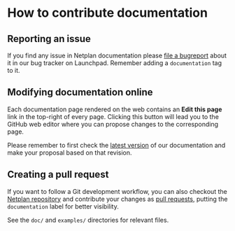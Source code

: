 # How to contribute documentation

## Reporting an issue

If you find any issue in Netplan documentation please [file a bugreport](https://bugs.launchpad.net/netplan/+filebug?field.tags=documentation)
about it in our bug tracker on Launchpad. Remember adding a `documentation` tag
to it.

## Modifying documentation online

Each documentation page rendered on the web contains an **Edit this page** link
in the top-right of every page. Clicking this button will lead you to the GitHub
web editor where you can propose changes to the corresponding page.

Please remember to first check the [latest version](https://netplan.readthedocs.io/en/latest/)
of our documentation and make your proposal based on that revision.

## Creating a pull request

If you want to follow a Git development workflow, you can also checkout the
[Netplan repository](https://github.com/canonical/netplan) and contribute your
changes as [pull requests](https://github.com/canonical/netplan/pulls), putting
the `documentation` label for better visibility.

See the `doc/` and `examples/` directories for relevant files.
